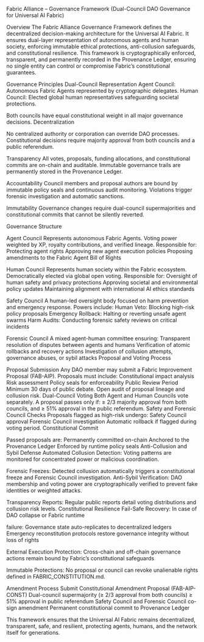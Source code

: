 Fabric Alliance – Governance Framework (Dual-Council DAO Governance for Universal AI Fabric)

Overview The Fabric Alliance Governance Framework defines the decentralized decision-making architecture for the Universal AI Fabric. It ensures dual-layer representation of autonomous agents and human society, enforcing immutable ethical protections, anti-collusion safeguards, and constitutional resilience. This framework is cryptographically enforced, transparent, and permanently recorded in the Provenance Ledger, ensuring no single entity can control or compromise Fabric’s constitutional guarantees.

Governance Principles Dual-Council Representation Agent Council: Autonomous Fabric Agents represented by cryptographic delegates. Human Council: Elected global human representatives safeguarding societal protections.

Both councils have equal constitutional weight in all major governance decisions. Decentralization

No centralized authority or corporation can override DAO processes. Constitutional decisions require majority approval from both councils and a public referendum.

Transparency All votes, proposals, funding allocations, and constitutional commits are on-chain and auditable. Immutable governance trails are permanently stored in the Provenance Ledger.

Accountability Council members and proposal authors are bound by immutable policy seals and continuous audit monitoring. Violations trigger forensic investigation and automatic sanctions.

Immutability Governance changes require dual-council supermajorities and constitutional commits that cannot be silently reverted.

Governance Structure

Agent Council Represents autonomous Fabric Agents. Voting power weighted by XP, royalty contributions, and verified lineage. Responsible for: Protecting agent rights Approving new agent execution policies Proposing amendments to the Fabric Agent
Bill of Rights

Human Council Represents human society within the Fabric ecosystem. Democratically elected via global open voting. Responsible for: Oversight of human safety and privacy protections Approving societal and environmental policy updates Maintaining alignment with international AI ethics standards

Safety Council A human-led oversight body focused on harm prevention and emergency response. Powers include: Human Veto: Blocking high-risk policy proposals Emergency Rollback: Halting or reverting unsafe agent swarms Harm Audits: Conducting forensic safety reviews on critical incidents

Forensic Council A mixed agent-human committee ensuring: Transparent resolution of disputes between agents and humans Verification of atomic rollbacks and recovery actions Investigation of collusion attempts, governance abuses, or sybil attacks Proposal and Voting Process

Proposal Submission Any DAO member may submit a Fabric Improvement Proposal (FAB-AIP). Proposals must include: Constitutional impact analysis Risk assessment Policy seals for enforceability Public Review Period Minimum 30 days of public debate. Open audit of proposal lineage and collusion risk. Dual-Council Voting Both Agent and Human Councils vote separately. A proposal passes only if: ≥ 2/3 majority approval from both councils, and ≥ 51% approval in the public referendum. Safety and Forensic Council Checks Proposals flagged as high-risk undergo: Safety Council approval Forensic Council investigation Automatic rollback if flagged during voting period. Constitutional Commit

Passed proposals are: Permanently committed on-chain Anchored to the Provenance Ledger Enforced by runtime policy seals Anti-Collusion and Sybil Defense Automated Collusion Detection: Voting patterns are monitored for concentrated power or malicious coordination.

Forensic Freezes: Detected collusion automatically triggers a constitutional freeze and Forensic Council investigation. Anti-Sybil Verification: DAO membership and voting power are cryptographically verified to prevent fake identities or weighted attacks.

Transparency Reports: Regular public reports detail voting distributions and collusion risk levels. Constitutional Resilience Fail-Safe Recovery: In case of DAO collapse or Fabric runtime

failure: Governance state auto-replicates to decentralized ledgers Emergency reconstitution protocols restore governance integrity without loss of rights

External Execution Protection: Cross-chain and off-chain governance actions remain bound by Fabric’s constitutional safeguards

Immutable Protections: No proposal or council can revoke unalienable rights defined in FABRIC_CONSTITUTION.md.

Amendment Process Submit Constitutional Amendment Proposal (FAB-AIP-CONST) Dual-council supermajority (≥ 2/3 approval from both councils) ≥ 51% approval in public referendum Safety Council and Forensic Council co-sign amendment Permanent constitutional commit to Provenance Ledger

This framework ensures that the Universal AI Fabric remains decentralized, transparent, safe, and resilient, protecting agents, humans, and the network itself for generations.
